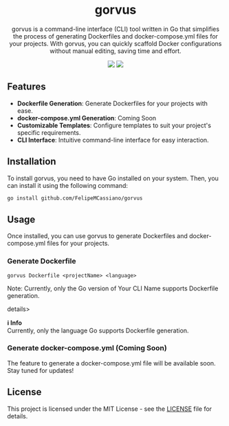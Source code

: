<div align='center'>
  <h1>gorvus</h1>
  <p> 
gorvus is a command-line interface (CLI) tool written in Go that simplifies the process of generating Dockerfiles and docker-compose.yml files for your projects. With gorvus, you can quickly scaffold Docker configurations without manual editing, saving time and effort. </p>
  <img src='https://img.shields.io/github/languages/top/FelipeMCassiano/gorvus' />
  <img src='https://img.shields.io/github/last-commit/FelipeMCassiano/gorvus' />
</div>


## Features

- **Dockerfile Generation**: Generate Dockerfiles for your projects with ease.
- **docker-compose.yml Generation**: Coming Soon
- **Customizable Templates**: Configure templates to suit your project's specific requirements.
- **CLI Interface**: Intuitive command-line interface for easy interaction.

## Installation

To install gorvus, you need to have Go installed on your system. Then, you can install it using the following command:

```bash
go install github.com/FelipeMCassiano/gorvus
```

## Usage
Once installed, you can use gorvus to generate Dockerfiles and docker-compose.yml files for your projects.

### Generate Dockerfile
```
gorvus Dockerfile <projectName> <language>
```

Note: Currently, only the Go version of Your CLI Name supports Dockerfile generation.

details>
  <summary><strong>ℹ️ Info</strong></summary>
 Currently, only the language Go supports Dockerfile generation.
</details>


### Generate docker-compose.yml (Coming Soon)

The feature to generate a docker-compose.yml file will be available soon. Stay tuned for updates!

## License

This project is licensed under the MIT License - see the [LICENSE](LICENSE) file for details.
